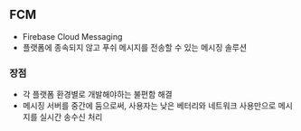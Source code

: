 

## FCM

- Firebase Cloud Messaging
- 플랫폼에 종속되지 않고 푸쉬 메시지를 전송할 수 있는 메시징 솔루션


### 장점

- 각 플랫폼 환경별로 개발해야하는 불편함 해결
- 메시징 서버를 중간에 둠으로써, 사용자는 낮은 베터리와 네트워크 사용만으로 메시지를 실시간 송수신 처리
